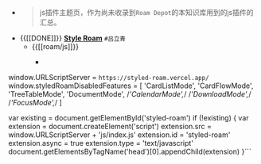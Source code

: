 - > js插件主题页，作为尚未收录到`Roam Depot`的本知识库用到的js插件的汇总。
- {{[[DONE]]}} **[Style Roam](https://github.com/JimmyLv/styled-roam)** `#吕立青`
    - {{[[roam/js]]}}
        - ```javascript
window.URLScriptServer = `https://styled-roam.vercel.app/`
window.styledRoamDisabledFeatures = [
   'CardListMode',
   'CardFlowMode',
   'TreeTableMode',
   'DocumentMode',
   /*'CalendarMode',*/
   /*'DownloadMode',*/
   /*'FocusMode',*/
]

var existing = document.getElementById('styled-roam')
if (!existing) {
  var extension = document.createElement('script')
  extension.src = window.URLScriptServer + 'js/index.js'
  extension.id = 'styled-roam'
  extension.async = true
  extension.type = 'text/javascript'
  document.getElementsByTagName('head')[0].appendChild(extension)
}```
